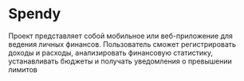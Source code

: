 # Spendy
Проект представляет собой мобильное или веб-приложение для ведения личных финансов. Пользователь сможет регистрировать доходы и расходы, анализировать финансовую статистику, устанавливать бюджеты и получать уведомления о превышении лимитов
